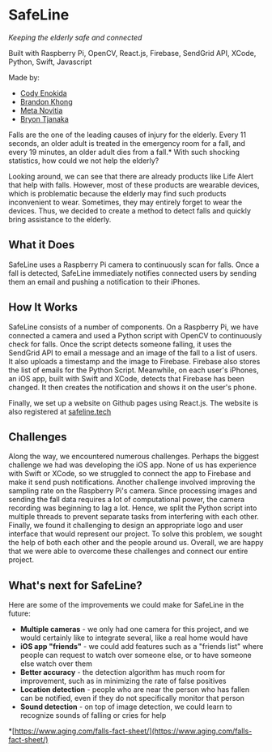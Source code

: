 # SafeLine

_Keeping the elderly safe and connected_

Built with Raspberry Pi, OpenCV, React.js, Firebase, SendGrid API, XCode,
Python, Swift, Javascript

Made by:

- [Cody Enokida](https://github.com/codyenokida)
- [Brandon Khong](https://github.com/brandontkhong)
- [Meta Novitia](https://github.com/metanovitia)
- [Bryon Tjanaka](https://github.com/btjanaka)

Falls are the one of the leading causes of injury for the elderly. Every 11
seconds, an older adult is treated in the emergency room for a fall, and every
19 minutes, an older adult dies from a fall.\* With such shocking statistics,
how could we not help the elderly?

Looking around, we can see that there are already products like Life Alert that
help with falls. However, most of these products are wearable devices, which is
problematic because the elderly may find such products inconvenient to wear.
Sometimes, they may entirely forget to wear the devices. Thus, we decided to
create a method to detect falls and quickly bring assistance to the elderly.

## What it Does

SafeLine uses a Raspberry Pi camera to continuously scan for falls. Once a fall
is detected, SafeLine immediately notifies connected users by sending them an
email and pushing a notification to their iPhones.

## How It Works

SafeLine consists of a number of components. On a Raspberry Pi, we have
connected a camera and used a Python script with OpenCV to continuously check
for falls. Once the script detects someone falling, it uses the SendGrid API to
email a message and an image of the fall to a list of users. It also uploads a
timestamp and the image to Firebase. Firebase also stores the list of emails
for the Python Script. Meanwhile, on each user's iPhones, an iOS app, built
with Swift and XCode, detects that Firebase has been changed. It then
creates the notification and shows it on the user's phone.

Finally, we set up a website on Github pages using React.js. The website is also
registered at [safeline.tech](http://www.safeline.tech)

## Challenges

Along the way, we encountered numerous challenges. Perhaps the biggest challenge
we had was developing the iOS app. None of us has experience with Swift or
XCode, so we struggled to connect the app to Firebase and make it send push
notifications. Another challenge involved improving the sampling rate on the
Raspberry Pi's camera. Since processing images and sending the fall data
requires a lot of computational power, the camera recording was beginning to lag
a lot. Hence, we split the Python script into multiple threads to prevent
separate tasks from interfering with each other. Finally, we found it
challenging to design an appropriate logo and user interface that would
represent our project. To solve this problem, we sought the help of both each
other and the people around us. Overall, we are happy that we were able to
overcome these challenges and connect our entire project.

## What's next for SafeLine?

Here are some of the improvements we could make for SafeLine in the future:

- **Multiple cameras** - we only had one camera for this project, and we would
  certainly like to integrate several, like a real home would have
- **iOS app "friends"** - we could add features such as a "friends list" where
  people can request to watch over someone else, or to have someone else watch
  over them
- **Better accuracy** - the detection algorithm has much room for improvement,
  such as in minimizing the rate of false positives
- **Location detection** - people who are near the person who has fallen can be
  notified, even if they do not specifically monitor that person
- **Sound detection** - on top of image detection, we could learn to recognize
  sounds of falling or cries for help

\*[https://www.aging.com/falls-fact-sheet/](https://www.aging.com/falls-fact-sheet/)
